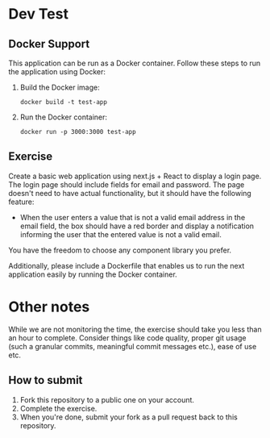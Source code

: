 # Dev Test

## Docker Support

This application can be run as a Docker container. Follow these steps to run the application using Docker:

1. Build the Docker image:

   ```shell
   docker build -t test-app
   ```
2. Run the Docker container:
   ```shell
   docker run -p 3000:3000 test-app
   ```

## Exercise

Create a basic web application using next.js + React to display a login page. The login page should include fields for email and password. The page doesn't need to have actual functionality, but it should have the following feature:

- When the user enters a value that is not a valid email address in the email field, the box should have a red border and display a notification informing the user that the entered value is not a valid email.

You have the freedom to choose any component library you prefer.

Additionally, please include a Dockerfile that enables us to run the next application easily by running the Docker container.

# Other notes

While we are not monitoring the time, the exercise should take you less than an hour to complete. Consider things like code quality, proper git usage (such a granular commits, meaningful commit messages etc.), ease of use etc.

## How to submit

1. Fork this repository to a public one on your account.
2. Complete the exercise.
3. When you're done, submit your fork as a pull request back to this repository.
